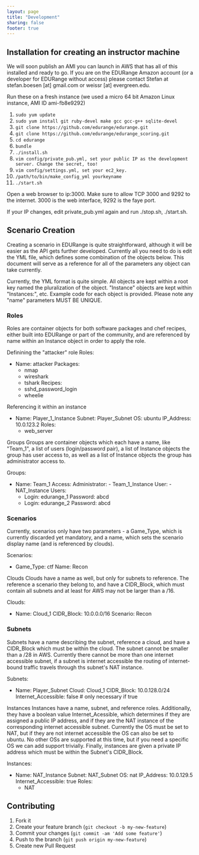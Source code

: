 ```yaml
---
layout: page
title: "Development"
sharing: false
footer: true
---
```


## Installation for creating an instructor machine

We will soon publish an AMI you can launch in AWS that has all of this installed and ready to go. If you are on the EDURange Amazon account (or a developer for EDURange without access) please contact Stefan at stefan.boesen [at] gmail.com or weissr [at] evergreen.edu.

Run these on a fresh instance (we used a micro 64 bit Amazon Linux instance, AMI ID ami-fb8e9292)

1. `sudo yum update`
2. `sudo yum install git ruby-devel make gcc gcc-g++ sqlite-devel`
3. `git clone https://github.com/edurange/edurange.git`
4. `git clone https://github.com/edurange/edurange_scoring.git`
5. `cd edurange`
6. `bundle`
7. `./install.sh`
8. `vim config/private_pub.yml, set your public IP as the development server. Change the secret, too!`
9. `vim config/settings.yml, set your ec2_key.`
10. `/path/to/bin/make_config_yml yourkeyname`
11. `./start.sh`

Open a web browser to ip:3000. Make sure to allow TCP 3000 and 9292 to the internet. 3000 is the web interface, 9292 is the faye port.

If your IP changes, edit private_pub.yml again and run ./stop.sh, ./start.sh.


## Scenario Creation ##
Creating a scenario in EDURange is quite straightforward, although it will be easier as the API gets further developed. Currently all you need to do is edit the YML file, which defines some combination of the objects below. This document will serve as a reference for all of the parameters any object can take currently.

Currently, the YML format is quite simple. All objects are kept within a root key named the pluralization of the object. "Instance" objects are kept within "Instances:", etc. Example code for each object is provided. Please note any "name" parameters MUST BE UNIQUE.


### Roles ###
Roles are container objects for both software packages and chef recipes, either built into EDURange or part of the community, and are referenced by name within an Instance object in order to apply the role.

Definining the "attacker" role
Roles:
  - Name: attacker
    Packages:
      - nmap
      - wireshark
      - tshark
    Recipes:
      - sshd_password_login
      - wheelie

Referencing it within an instance
  - Name: Player_1_Instance
    Subnet: Player_Subnet 
    OS: ubuntu
    IP_Address: 10.0.123.2
    Roles:
      - web_server

Groups
Groups are container objects which each have a name, like "Team_1", a list of users (login/password pair), a list of Instance objects the group has user access to, as well as a list of Instance objects the group has administrator access to.

Groups:
  - Name: Team_1
    Access:
      Administrator:
        - Team_1_Instance
      User:
        - NAT_Instance
    Users:
      - Login: edurange_1
        Password: abcd
      - Login: edurange_2
        Password: abcd

### Scenarios ###
Currently, scenarios only have two parameters - a Game_Type, which is currently discarded yet mandatory, and a name, which sets the scenario display name (and is referenced by clouds).

Scenarios:
  - Game_Type: ctf
    Name: Recon

Clouds
Clouds have a name as well, but only for subnets to reference. The reference a scenario they belong to, and have a CIDR_Block, which must contain all subnets and at least for AWS may not be larger than a /16.

Clouds:
  - Name: Cloud_1
    CIDR_Block: 10.0.0.0/16
    Scenario: Recon

### Subnets ###
Subnets have a name describing the subnet, reference a cloud, and have a CIDR_Block which must be within the cloud. The subnet cannot be smaller than a /28 in AWS. Currently there cannot be more than one internet accessible subnet, if a subnet is internet accessible the routing of internet-bound traffic travels through ths subnet's NAT instance.

Subnets:
  - Name: Player_Subnet
    Cloud: Cloud_1
    CIDR_Block: 10.0.128.0/24
    Internet_Accessible: false # only necessary if true

Instances
Instances have a name, subnet, and reference roles. Additionally, they have a boolean value Internet_Acessible, which determines if they are assigned a public IP address, and if they are the NAT instance of the corresponding internet accessible subnet. Currently the OS must be set to NAT, but if they are not internet accessible the OS can also be set to ubuntu. No other OSs are supported at this time, but if you need a specific OS we can add support trivially. Finally, instances are given a private IP address which must be within the Subnet's CIDR_Block.


Instances:
  - Name: NAT_Instance
    Subnet: NAT_Subnet
    OS: nat
    IP_Address: 10.0.129.5
    Internet_Accessible: true
    Roles:
      - NAT


## Contributing ##

1. Fork it
2. Create your feature branch (`git checkout -b my-new-feature`)
3. Commit your changes (`git commit -am 'Add some feature'`)
4. Push to the branch (`git push origin my-new-feature`)
5. Create new Pull Request

